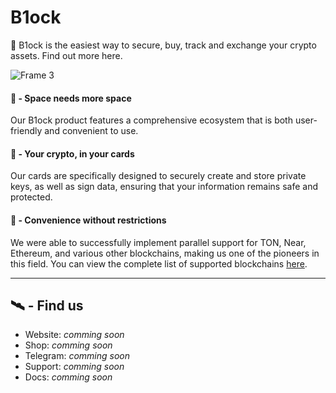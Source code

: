# B1ock

:rocket: B1ock is the easiest way to secure, buy, track and exchange your crypto assets. Find out more here.

![Frame 3](https://github.com/b1ockwallet/.github/assets/134911623/5a3f689f-c4e0-44dc-a05f-587b0b0c4d84)

#### :milky_way: - Space needs more space
Our B1ock product features a comprehensive ecosystem that is both user-friendly and convenient to use.

#### :purple_heart: - Your crypto, in your cards
Our cards are specifically designed to securely create and store private keys, as well as sign data, ensuring that your information remains safe and protected.

#### 🔐 - Convenience without restrictions
We were able to successfully implement parallel support for TON, Near, Ethereum, and various other blockchains, making us one of the pioneers in this field. You can view the complete list of supported blockchains [here](https://github.com/b1ockwallet/assets).

---

## :artificial_satellite: - Find us

* Website: *comming soon*
* Shop: *comming soon*
* Telegram: *comming soon*
* Support: *comming soon*
* Docs: *comming soon*
